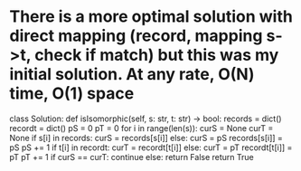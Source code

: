 # There is a more optimal solution with direct mapping (record, mapping s->t, check if match) but this was my initial solution. At any rate, O(N) time, O(1) space
class Solution:
    def isIsomorphic(self, s: str, t: str) -> bool:
        records = dict()
        recordt = dict()
        pS = 0
        pT = 0
        for i in range(len(s)):
            curS = None
            curT = None
            if s[i] in records:
                curS = records[s[i]]
            else:
                curS = pS
                records[s[i]] = pS
                pS += 1
            if t[i] in recordt:
                curT = recordt[t[i]]
            else:
                curT = pT
                recordt[t[i]] = pT
                pT += 1
            if curS == curT:
                continue
            else:
                return False
        return True
